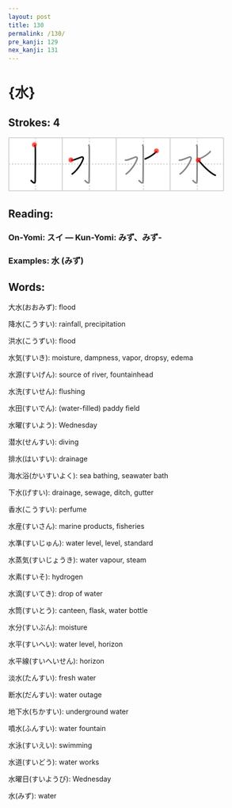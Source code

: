 ```yaml
---
layout: post
title: 130
permalink: /130/
pre_kanji: 129
nex_kanji: 131
---
```


# {水}

## Strokes: 4

<div class="stroke"><img src="../images/E6B0B4.png" /></div>

## Reading:

### On-Yomi: スイ &mdash; Kun-Yomi: みず、みず-

### Examples: 水 (みず)

## Words:

大水(おおみず): flood

降水(こうすい): rainfall, precipitation

洪水(こうずい): flood

水気(すいき): moisture, dampness, vapor, dropsy, edema

水源(すいげん): source of river, fountainhead

水洗(すいせん): flushing

水田(すいでん): (water-filled) paddy field

水曜(すいよう): Wednesday

潜水(せんすい): diving

排水(はいすい): drainage

海水浴(かいすいよく): sea bathing, seawater bath

下水(げすい): drainage, sewage, ditch, gutter

香水(こうすい): perfume

水産(すいさん): marine products, fisheries

水準(すいじゅん): water level, level, standard

水蒸気(すいじょうき): water vapour, steam

水素(すいそ): hydrogen

水滴(すいてき): drop of water

水筒(すいとう): canteen, flask, water bottle

水分(すいぶん): moisture

水平(すいへい): water level, horizon

水平線(すいへいせん): horizon

淡水(たんすい): fresh water

断水(だんすい): water outage

地下水(ちかすい): underground water

噴水(ふんすい): water fountain

水泳(すいえい): swimming

水道(すいどう): water works

水曜日(すいようび): Wednesday

水(みず): water
